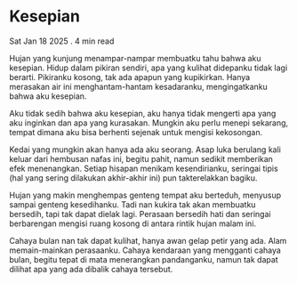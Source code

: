 # Kesepian

Sat Jan 18 2025 . 4 min read

Hujan yang kunjung menampar-nampar membuatku tahu bahwa aku kesepian. Hidup dalam pikiran sendiri, apa yang kulihat didepanku tidak lagi berarti. Pikiranku kosong, tak ada apapun yang kupikirkan. Hanya merasakan air ini menghantam-hantam kesadaranku, mengingatkanku bahwa aku kesepian.

Aku tidak sedih bahwa aku kesepian, aku hanya tidak mengerti apa yang aku inginkan dan apa yang kurasakan. Mungkin aku perlu menepi sekarang, tempat dimana aku bisa berhenti sejenak untuk mengisi kekosongan.

Kedai yang mungkin akan hanya ada aku seorang. Asap luka berulang kali keluar dari hembusan nafas ini, begitu pahit, namun sedikit memberikan efek menenangkan. Setiap hisapan menikam kesendirianku, seringai tipis (hal yang sering dilakukan akhir-akhir ini) pun
takterelakkan bagiku.

Hujan yang makin menghempas genteng tempat aku berteduh, menyusup sampai genteng kesedihanku. Tadi nan kukira tak akan membuatku bersedih, tapi tak dapat dielak lagi. Perasaan bersedih hati dan seringai berbarengan mengisi ruang kosong di antara rintik hujan
malam ini.

Cahaya bulan nan tak dapat kulihat, hanya awan gelap petir yang ada. Alam memain-mainkan perasaanku. Cahaya kendaraan yang mengganti cahaya bulan, begitu tepat di mata menerangkan pandanganku, namun tak dapat dilihat apa yang ada dibalik cahaya tersebut.
